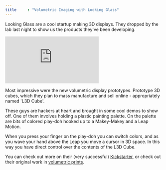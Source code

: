```yaml
---
title     : "Volumetric Imaging with Looking Glass"
---
```

<p>Looking Glass are a cool startup making 3D displays. They dropped by the lab last night to show us the products they've been developing.</p>

<div class="video">
	<iframe src="https://player.vimeo.com/video/110447060?color=ffffff" frameborder="0" webkitallowfullscreen mozallowfullscreen allowfullscreen></iframe>
</div>

<p>Most impressive were the new volumetric display prototypes. Prototype 3D cubes, which they plan to mass manufacture and sell online - appropriately named 'L3D Cube'.</p>

<!--excerpt-ends-->

<p>These guys are hackers at heart and brought in some cool demos to show off. One of them involves holding a plastic painting palette. On the palette are bits of colored play-doh hooked up to a Makey-Makey and a Leap Motion.</p>

<p>When you press your finger on the play-doh you can switch colors, and as you wave your hand above the Leap you move a cursor in 3D space. In this way you have direct control over the contents of the L3D Cube.</p>

<p>You can check out more on their (very successful) <a href="https://www.kickstarter.com/projects/lookingglass/l3d-cube-the-3d-led-cube-from-the-future">Kickstarter</a>, or check out their original work in <a href="http://www.lookingglassfactory.com/">volumetric prints</a>.</p>